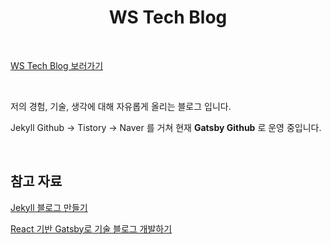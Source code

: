 
<h1 align="center">
  WS Tech Blog
</h1>

<br>

[WS Tech Blog 보러가기](https://woosungkim0123.github.io/)

<br>

저의 경험, 기술, 생각에 대해 자유롭게 올리는 블로그 입니다.

Jekyll Github -> Tistory -> Naver 를 거쳐 현재 **Gatsby Github** 로 운영 중입니다.

<br>

## 참고 자료

[Jekyll 블로그 만들기](https://ogaeng.com/jekyll-blog-install/)

[React 기반 Gatsby로 기술 블로그 개발하기](https://www.inflearn.com/course/gatsby-%EA%B8%B0%EC%88%A0%EB%B8%94%EB%A1%9C%EA%B7%B8/dashboard)
